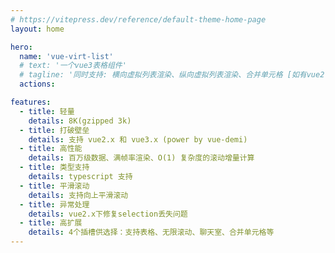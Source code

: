 ```yaml
---
# https://vitepress.dev/reference/default-theme-home-page
layout: home

hero:
  name: 'vue-virt-list'
  # text: '一个vue3表格组件'
  # tagline: '同时支持: 横向虚拟列表渲染、纵向虚拟列表渲染、合并单元格 [如有vue2.x需求，请找@hao.li]'
  actions:

features:
  - title: 轻量
    details: 8K(gzipped 3k)
  - title: 打破壁垒
    details: 支持 vue2.x 和 vue3.x (power by vue-demi)
  - title: 高性能
    details: 百万级数据、满帧率渲染、O(1) 复杂度的滚动增量计算
  - title: 类型支持
    details: typescript 支持
  - title: 平滑滚动
    details: 支持向上平滑滚动
  - title: 异常处理
    details: vue2.x下修复selection丢失问题
  - title: 高扩展
    details: 4个插槽供选择：支持表格、无限滚动、聊天室、合并单元格等
---
```

